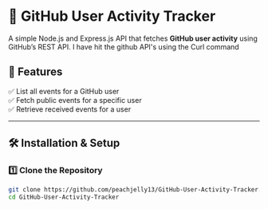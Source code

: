 # 🚀 GitHub User Activity Tracker  

A simple Node.js and Express.js API that fetches **GitHub user activity** using GitHub’s REST API. I have hit the github API's using the Curl command 

## 📌 Features  
✅ List all events for a GitHub user  
✅ Fetch public events for a specific user  
✅ Retrieve received events for a user  

---

## 🛠️ Installation & Setup  

### 1️⃣ Clone the Repository  
```sh
git clone https://github.com/peachjelly13/GitHub-User-Activity-Tracker.git
cd GitHub-User-Activity-Tracker
```


